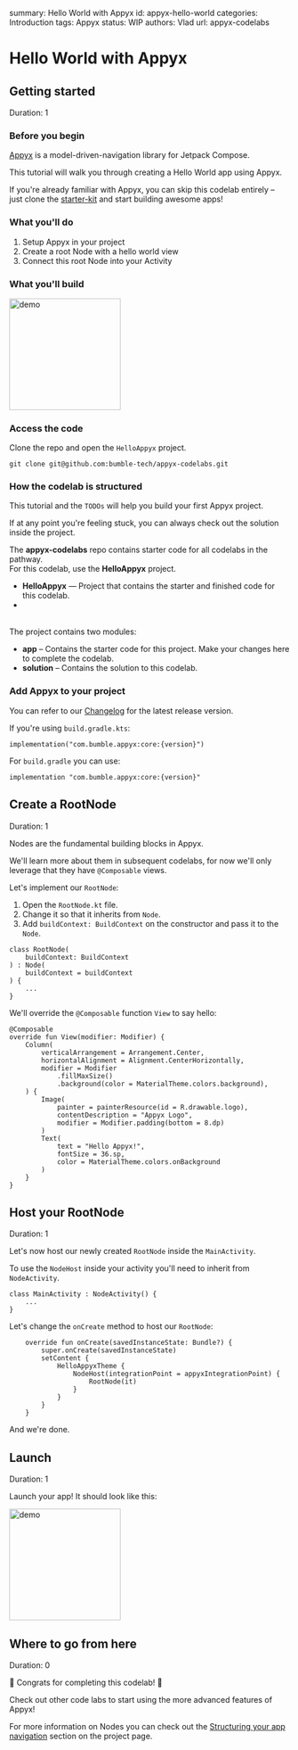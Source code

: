 summary: Hello World with Appyx
id: appyx-hello-world
categories: Introduction
tags: Appyx
status: WIP
authors: Vlad
url: appyx-codelabs

# Hello World with Appyx

<!-- ------------------------ -->
## Getting started
Duration: 1

### Before you begin

[Appyx](https://bumble-tech.github.io/appyx/) is a model-driven-navigation library for Jetpack Compose.

This tutorial will walk you through creating a Hello World app using Appyx.

If you're already familiar with Appyx, you can skip this codelab entirely – just clone the [starter-kit](https://github.com/bumble-tech/appyx-starter-kit) and start building awesome apps!


### What you'll do

1. Setup Appyx in your project
2. Create a root Node with a hello world view
3. Connect this root Node into your Activity


### What you'll build

<img src="assets/hello_appyx_1.png" alt="demo" width="200"/>


### Access the code

Clone the repo and open the `HelloAppyx` project.

```
git clone git@github.com:bumble-tech/appyx-codelabs.git

```


### How the codelab is structured

This tutorial and the `TODOs` will help you build your first Appyx project.

If at any point you're feeling stuck, you can always check out the solution inside the project.

<aside>The <strong>appyx-codelabs</strong> repo contains starter code for all codelabs in the pathway.<br/>
For this codelab, use the <strong>HelloAppyx</strong> project.
<ul>
<li><strong>HelloAppyx</strong> — Project that contains the starter and finished code for this codelab.<li>
</ul>
<br/>
The project contains two modules:<br/>
<ul>
<li><strong>app</strong> – Contains the starter code for this project. Make your changes here to complete the codelab.</li>
<li><strong>solution</strong> – Contains the solution to this codelab.</li>
</ul>
</aside>


### Add Appyx to your project

You can refer to our [Changelog](https://bumble-tech.github.io/appyx/releases/changelog/) for the latest release version.

If you're using `build.gradle.kts`:
```
implementation("com.bumble.appyx:core:{version}")

```

For `build.gradle` you can use:
```
implementation "com.bumble.appyx:core:{version}"

```


<!-- ------------------------ -->
## Create a RootNode
Duration: 1

Nodes are the fundamental building blocks in Appyx. 

We'll learn more about them in subsequent codelabs, for now we'll only leverage that they have `@Composable` views.    

Let's implement our `RootNode`:


1. Open the `RootNode.kt` file. 
2. Change it so that it inherits from `Node`.
3. Add `buildContext: BuildContext` on the constructor and pass it to the `Node`.

```
class RootNode(
    buildContext: BuildContext
) : Node(
    buildContext = buildContext
) {
    ...
}

```

We'll override the `@Composable` function `View` to say hello:

```
@Composable
override fun View(modifier: Modifier) {
    Column(
        verticalArrangement = Arrangement.Center,
        horizontalAlignment = Alignment.CenterHorizontally,
        modifier = Modifier
            .fillMaxSize()
            .background(color = MaterialTheme.colors.background),
    ) {
        Image(
            painter = painterResource(id = R.drawable.logo),
            contentDescription = "Appyx Logo",
            modifier = Modifier.padding(bottom = 8.dp)
        )
        Text(
            text = "Hello Appyx!",
            fontSize = 36.sp,
            color = MaterialTheme.colors.onBackground
        )
    }
}

```

<!-- ------------------------ -->
## Host your RootNode
Duration: 1

Let's now host our newly created `RootNode` inside the `MainActivity`.

To use the `NodeHost` inside your activity you'll need to inherit from `NodeActivity`.

```
class MainActivity : NodeActivity() {
    ...
}
```

Let's change the `onCreate` method to host our `RootNode`:

```
    override fun onCreate(savedInstanceState: Bundle?) {
        super.onCreate(savedInstanceState)
        setContent {
            HelloAppyxTheme {
                NodeHost(integrationPoint = appyxIntegrationPoint) {
                    RootNode(it)
                }
            }
        }
    }
```

And we're done.


<!-- ------------------------ -->
## Launch
Duration: 1

Launch your app! It should look like this:

<img src="assets/hello_appyx_1.png" alt="demo" width="200"/>


<!-- ------------------------ -->
## Where to go from here
Duration: 0

🎉 Congrats for completing this codelab! 🎉

Check out other code labs to start using the more advanced features of Appyx!

For more information on Nodes you can check out the [Structuring your app navigation](https://bumble-tech.github.io/appyx/apps/structure/) section on the project page.
